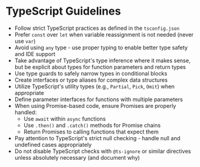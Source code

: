 # TypeScript Guidelines

- Follow strict TypeScript practices as defined in the `tsconfig.json`
- Prefer `const` over `let` when variable reassignment is not needed (never use `var`)
- Avoid using `any` type - use proper typing to enable better type safety and IDE support
- Take advantage of TypeScript's type inference where it makes sense, but be explicit about types for function parameters and return types
- Use type guards to safely narrow types in conditional blocks
- Create interfaces or type aliases for complex data structures
- Utilize TypeScript's utility types (e.g., `Partial`, `Pick`, `Omit`) when appropriate
- Define parameter interfaces for functions with multiple parameters
- When using Promise-based code, ensure Promises are properly handled:
  - Use `await` within `async` functions
  - Use `.then()` and `.catch()` methods for Promise chains
  - Return Promises to calling functions that expect them
- Pay attention to TypeScript's strict null checking - handle null and undefined cases appropriately
- Do not disable TypeScript checks with `@ts-ignore` or similar directives unless absolutely necessary (and document why)

